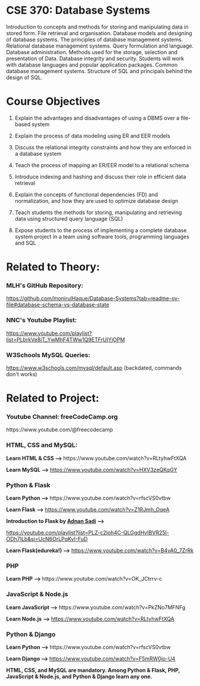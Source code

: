 # CSE 370: Database Systems

<p>Introduction to concepts and methods for storing and manipulating data in stored form. File retrieval and organisation. Database models and designing of database systems. The principles of database management systems. Relational database management systems. Query formulation and language. Database administration. Methods used for the storage, selection and presentation of Data. Database integrity and security. Students will work with database languages and popular application packages. Common database management systems. Structure of SQL and principals behind the design of SQL.</p>

# Course Objectives

1. Explain the advantages and disadvantages of using a DBMS over a file-based system

2. Explain the process of data modeling using ER and EER models

3. Discuss the relational integrity constraints and how they are enforced in a database system

4. Teach the process of mapping an ER/EER model to a relational schema

5. Introduce indexing and hashing and discuss their role in efficient data retrieval

6. Explain the concepts of functional dependencies (FD) and normalization, and how they are used to optimize database design

7. Teach students the methods for storing, manipulating and retrieving data using structured query language (SQL)

8. Expose students to the process of implementing a complete database system project in a team using software tools, programming languages and SQL

<h1>Related to Theory:</h1>

<h3>MLH's GitHub Repository:</h3>

https://github.com/monirulHaque/Database-Systems?tab=readme-ov-file#database-schema-vs-database-state

<h3>NNC's Youtube Playlist:</h3>

https://www.youtube.com/playlist?list=PLbrkVe8jT_YwMhF4TWw1Q9ETFrUIYjOPM

<h3>W3Schools MySQL Queries:</h3>

https://www.w3schools.com/mysql/default.asp (backdated, commands don't works)


<h1>Related to Project:</h1>

<h3>Youtube Channel: freeCodeCamp.org</h3>
https://www.youtube.com/@freecodecamp

<h3>HTML, CSS and MySQL:</h3>
<b>Learn HTML & CSS --> </b> https://www.youtube.com/watch?v=RLtyhwFtXQA

<b>Learn MySQL --> </b> https://www.youtube.com/watch?v=HXV3zeQKqGY

<h3>Python & Flask</h3>
<b>Learn Python --> </b> https://www.youtube.com/watch?v=rfscVS0vtbw

<b>Learn Flask --> </b> https://www.youtube.com/watch?v=Z1RJmh_OqeA

<b>Introduction to Flask by [Adnan Sadi](https://github.com/adnan343) --> </b>

https://youtube.com/playlist?list=PLZ-c2Ioh4C-QLGgdHvIBVR25l-ODh7ILb&si=UcN6OrLPqKvI-FuD

<b>Learn Flask(edureka!) --> </b> https://www.youtube.com/watch?v=B4vA0_7ZrRk

<h3>PHP</h3>
<b>Learn PHP --> </b> https://www.youtube.com/watch?v=OK_JCtrrv-c

<h3>JavaScript & Node.js</h3>
<b>Learn JavaScript --> </b> https://www.youtube.com/watch?v=PkZNo7MFNFg

<b>Learn Node.js --> </b> https://www.youtube.com/watch?v=RLtyhwFtXQA

<h3>Python & Django</h3>
<b>Learn Python --> </b> https://www.youtube.com/watch?v=rfscVS0vtbw

<b>Learn Django --> </b> https://www.youtube.com/watch?v=F5mRW0jo-U4


<b>HTML, CSS, and MySQL are mandatory. Among Python & Flask, PHP, JavaScript & Node.js, and Python & Django learn any one.</b>
